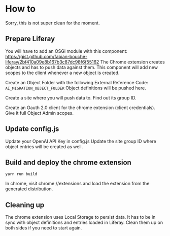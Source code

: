 # How to

Sorry, this is not super clean for the moment.

## Prepare Liferay

You will have to add an OSGi module with this component: https://gist.github.com/fabian-bouche-liferay/2bf410a09e8b167b3c87dc98f6f55162
The Chrome extension creates objects and has to push data against them.
This component will add new scopes to the client whenever a new object is created.

Create an Object Folder with the following External Reference Code: `AI_MIGRATION_OBJECT_FOLDER`
Object definitions will be pushed here.

Create a site where you will push data to. Find out its group ID.

Create an Oauth 2.0 client for the chrome extension (client credentials). Give it full Object Admin scopes.

## Update config.js

Update your OpenAI API Key in config.js
Update the site group ID where object entries will be created as well.

## Build and deploy the chrome extension

`yarn run build`

In chrome, visit chrome://extensions and load the extension from the generated distribution.

## Cleaning up

The chrome extension uses Local Storage to persist data.
It has to be in sync with object definitions and entries loaded in Liferay.
Clean them up on both sides if you need to start again.
